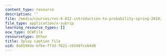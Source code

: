 ```yaml
---
content_type: resource
description: ''
file: /media/courses/res-6-012-introduction-to-probability-spring-2018/8a8599debfbeff3df621c0548fceb4d0_hJjiCrdsNV8.srt
file_type: application/x-subrip
learning_resource_types: []
ocw_type: OCWFile
resourcetype: Other
title: 3play caption file
uid: 8a8599de-bfbe-ff3d-f621-c0548fceb4d0
---
```

